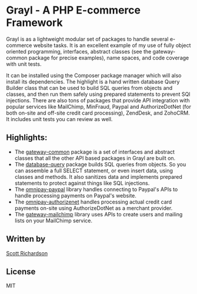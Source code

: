 
# Grayl - A PHP E-commerce Framework

Grayl is as a lightweight modular set of packages to handle several e-commerce website tasks. It is an excellent example of my use of fully object oriented programming, interfaces, abstract classes (see the gateway-common package for precise examples), name spaces, and code coverage with unit tests.

It can be installed using the Composer package manager which will also install its dependencies. The highlight is a hand written database Query Builder class that can be used to build SQL queries from objects and classes, and then run them safely using prepared statements to prevent SQl injections. There are also tons of packages that provide API integration with popular services like MailChimp, MinFraud, Paypal and AuthorizeDotNet (for both on-site and off-site credit card processing), ZendDesk, and ZohoCRM. It includes unit tests you can review as well.

## Highlights:

- The [gateway-common](https://github.com/grayl-php/gateway-common) package is a set of interfaces and abstract classes that all the other API based packages in Grayl are built on.
- The [database-query](https://github.com/grayl-php/database-query) package builds SQL queries from objects. So you can assemble a full SELECT statement, or even insert data, using classes and methods. It also sanitizes data and implements prepared statements to protect against things like SQL injections.
- The [omnipay-paypal](https://github.com/grayl-php/omnipay-paypal) library handles connecting to Paypal's APIs to handle processing payments on Paypal's website.
- The [omnipay-authorizenet](https://github.com/grayl-php/omnipay-authorizenet) handles processing actual credit card payments on-site using AuthorizeDotNet as a merchant provider.
- The [gateway-mailchimp](https://github.com/grayl-php/gateway-mailchimp) library uses APIs to create users and mailing lists on your MailChimp service.
    
## Written by

[Scott Richardson](https://github.com/scottyrichardson)

## License

MIT
